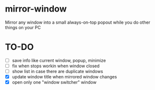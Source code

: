 # mirror-window
Mirror any window into a small always-on-top popout while you do other things on your PC

# TO-DO
- [ ] save info like current window, popup, minimize
- [ ] fix when stops workin when window closed
- [ ] show list in case there are duplicate windows
- [x] update window title when mirrored window changes
- [x] open only one "window switcher" window
